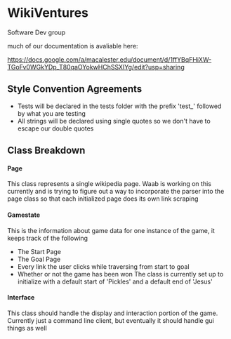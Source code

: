 # WikiVentures
Software Dev group

much of our documentation is avaliable here:

https://docs.google.com/a/macalester.edu/document/d/1ffYBqFHiXW-TGoFv0WGkYDp_T80qaOYokwHChSSXIYg/edit?usp=sharing
## Style Convention Agreements
* Tests will be declared in the tests folder with the prefix 'test_' followed by what you are testing
* All strings will be declared using single quotes so we don't have to escape our double quotes 

## Class Breakdown
#### Page
This class represents a single wikipedia page. Waab is working on this currently and is trying to figure out a way to
incorporate the parser into the page class so that each initialized page does its own link scraping

#### Gamestate
This is the information about game data for one instance of the game, it keeps track of the following
* The Start Page
* The Goal Page
* Every link the user clicks while traversing from start to goal
* Whether or not the game has been won
The class is currently set up to initialize with a default start of 'Pickles' and a default end of 'Jesus'

#### Interface
This class should handle the display and interaction portion of the game. Currently just a command line client,
but eventually it should handle gui things as well